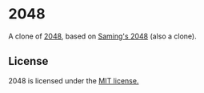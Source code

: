 # 2048
A clone of [2048](https://play.google.com/store/apps/details?id=com.veewo.a1024), based on [Saming's 2048](http://saming.fr/p/2048/) (also a clone).

## License
2048 is licensed under the [MIT license.](https://github.com/gabrielecirulli/2048/blob/master/LICENSE.txt)

